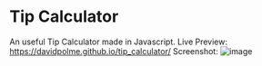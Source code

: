 # Tip Calculator
An useful Tip Calculator made in Javascript.
Live Preview: https://davidpolme.github.io/tip_calculator/
Screenshot:
![image](https://user-images.githubusercontent.com/17372233/128247659-200650a7-20f4-4b2b-9712-ab56cd077d11.png)
